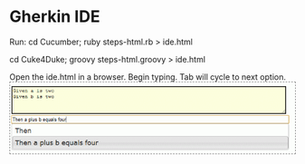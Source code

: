 Gherkin IDE
======

Run:
   cd Cucumber; ruby steps-html.rb > ide.html
   
   <or>
   
   cd Cuke4Duke; groovy steps-html.groovy > ide.html
   
Open the ide.html in a browser. Begin typing. Tab will cycle to next option.  
<img src="http://github.com/pmazak/gherkin-ide/raw/master/example.gif" style="border: 1px dashed gray"></img>
